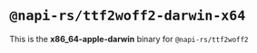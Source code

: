 # `@napi-rs/ttf2woff2-darwin-x64`

This is the **x86_64-apple-darwin** binary for `@napi-rs/ttf2woff2`

